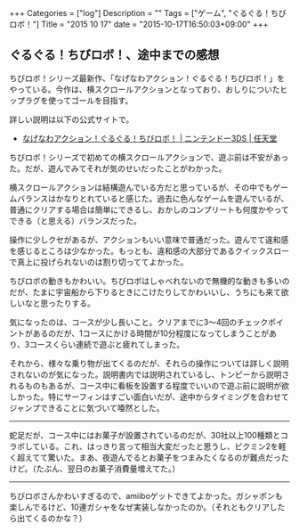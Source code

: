 +++
Categories = ["log"]
Description = ""
Tags = ["ゲーム", "ぐるぐる！ちびロボ！"]
Title = "2015 10 17"
date = "2015-10-17T16:50:03+09:00"
+++

## ぐるぐる！ちびロボ！、途中までの感想
ちびロボ！シリーズ最新作、「なげなわアクション！ぐるぐる！ちびロボ！」をやっている。今作は、横スクロールアクションとなっており、おしりについたヒップラグを使ってゴールを目指す。

詳しい説明は以下の公式サイトで。

* [なげなわアクション！ぐるぐる！ちびロボ！ | ニンテンドー3DS | 任天堂](http://www.nintendo.co.jp/3ds/bxlj/)

ちびロボ！シリーズで初めての横スクロールアクションで、遊ぶ前は不安があった。だが、遊んでみてそれが気のせいだったことがわかった。

横スクロールアクションは結構遊んでいる方だと思っているが、その中でもゲームバランスはかなりとれていると感じた。過去に色んなゲームを遊んでいるが、普通にクリアする場合は簡単にできるし、おかしのコンプリートも何度かやってできる（と思える）バランスだった。

操作に少しクセがあるが、アクションもいい意味で普通だった。遊んでて違和感を感じるところは少なかった。もっとも、違和感の大部分であるクイックスローで真上に投げられないのは割り切っててよかった。

ちびロボの動きもかわいい。ちびロボはしゃべれないので無機的な動きも多いのだが、たまに宇宙船から下りるときにこけたりしてかわいいし、うちにも来て欲しいなと思ったりする。

気になったのは、コースが少し長いこと。クリアまでに3〜4回のチェックポイントがあるのだが、1コースにかける時間が10分程度になってしまうことがあり、3コースくらい連続で遊ぶと疲れてしまった。

それから、様々な乗り物が出てくるのだが、それらの操作については詳しく説明されないのが気になった。説明書内では説明されているし、トンピーから説明されるものもあるが、コース中に看板を設置する程度でいいので遊ぶ前に説明が欲しかった。特にサーフィンはすごい面白いだが、途中からタイミングを合わせてジャンプできることに気づいて唖然とした。

----

蛇足だが、コース中にはお菓子が設置されているのだが、30社以上100種類とコラボしている。これ、はっきり言って相当大変だったと思うし、ピクミン2を軽く超えてて驚いた。まあ、夜遊んでるとお菓子をつまみたくなるのが難点だったけど。（たぶん、翌日のお菓子消費量増えてた。）

----

ちびロボさんかわいすぎるので、amiiboゲットできてよかった。ガシャポンも楽しんでるけど、10連ガシャをなぜ実装しなかったのか。（それともクリアしたら出てくるのかな？）
